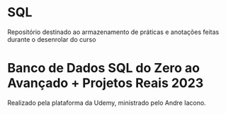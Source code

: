# SQL

Repositório destinado ao armazenamento de práticas e anotações feitas durante o desenrolar do curso

# Banco de Dados SQL do Zero ao Avançado + Projetos Reais 2023 

Realizado pela plataforma da Udemy, ministrado pelo Andre Iacono.  
